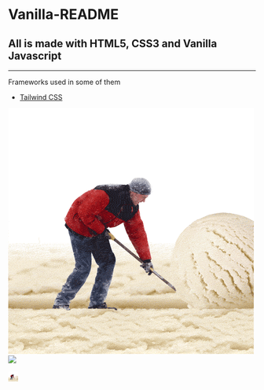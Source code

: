 # Vanilla-README

All is made with HTML5, CSS3 and Vanilla Javascript
---------------------------------------------------

* * *

Frameworks used in some of them

*   [Tailwind CSS](https://tailwindcss.com/)

  

  

![](https://github.com/sevensuii/holamundo/blob/main/FrontEnd/Vanilla/vgif1.gif)![](https://github.com/sevensuii/holamundo/blob/main/FrontEnd/Vanilla/vgif2.gif)

<img src="https://github.com/sevensuii/holamundo/blob/main/FrontEnd/Vanilla/vgif1.gif" alt="drawing" width="20"/>
